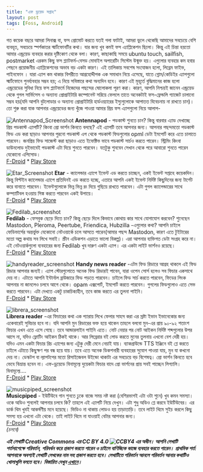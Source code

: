 ```yaml
---
title: "এফ ড্রয়েড সপ্তাহ"
layout: post
tags: [Foss, Android]
---
```


গত কয়েক বছরে আমরা লিনাক্স বা, ফস প্রোমোট করতে যতই গলা ফাটাই, আমরা ভুলে থেকেছি আমাদের সবচেয়ে বেশি ব্যবহৃত, সবচেয়ে স্পর্শকাতর স্মার্টফোনটির কথা। যার জন্য খুব কমই ফস এ্যাপ্লিকেশন ছিলো।
কিন্তু এই চিন্তা হয়তো আমার এন্ড্রয়েড ব্যবহার করার দৃষ্টিকোণ থেকে বলা। কারণ, কাছাকাছি সময়ে ubuntu touch, sailfish, postmarket এরকম কিছু ফস প্ল্যাটফর্ম-বেসড মোবাইল অপারেটিং সিস্টেম উন্মুক্ত হয়। এগুলোর  ব্যবহার কম হবার পেছনে প্রয়োজনীয় এ্যাপ্লিকেশনের অভাব বড় একটা কারণ। এই তালিকায় সবশেষ সংযোজন হলো, লিব্রেম ফাইভ, পাইনফোন । যারা এ্যাপ কম থাকার বিপরীতে আগ্রহোদ্দীপক এক সমাধান নিয়ে এসেছে, যাতে গ্নোম/কেডিইর এ্যাপগুলো স্মার্টফোনে পুনর্ব্যবহার সম্ভব হয়; এ নিয়ে সবিস্তারে কথা অন্যদিন হবে। কারণ এই মুহূর্তে বুদ্ধিমানের কাজ হলো এন্ড্রয়েডের সুবিধা নিয়ে ফস প্ল্যাটফর্মে নিজেদের পছন্দের ষোলোকলা পূরণ করা। কারণ, আপনি নিশ্চয়ই জানেন এন্ড্রয়েড থেকে গুগল সার্ভিসেস ও অন্যান্য প্রোপ্রাইটারি কম্পোনেন্ট সরিয়ে ফেললে তাতে অনেকটাই ফস-ফ্রেন্ডলি গ্যাজেট চালানো সম্ভব হয়(যদি আপনি বুটলোডার ও অন্যান্য প্রোপ্রাইটারি হার্ডওয়্যারের ইস্যুগুলোকে আপাতত বিবেচনায় না রাখতে চান)। তো শুরু করা যাক আপনার এন্ড্রয়েডের জন্য খুঁজে পাওয়া আমার প্রিয় ফস এ্যাপগুলো নিয়ে আলাপ- 
&nbsp;
&nbsp;
&nbsp;
&nbsp;
&nbsp;

![Antennapod_Screenshot](/assets/images/Antennapod_Screenshot.png)
**Antennapod** - পডকাস্ট শুনতে চান? কিন্তু বারবার এ্যাড দেখাচ্ছে প্রিয় পডকাস্ট এ্যাপটি? কিংবা প্রো ভার্শন কিনতে বলছে? এই এ্যাপটি তবে আপনার জন্য। আপনার পছন্দমতো পডকাস্ট ফিড এড করা ছাড়াও আপনার পুরনো পডকাস্ট এপ থেকে পডকাস্ট ফিডগুলোর opml ডেটা ইমপোর্ট করে এতে চালাতে পারবেন। জনপ্রিয় ফিড সাজেস্ট করা ছাড়াও এতে ইফেক্টিভ ভাবে পডকাস্ট সার্চও করতে পারেন। স্ট্রিমিং কিংবা ডাউনলোড দুইভাবেই পডকাস্ট এটা দিয়ে শুনতে পারবেন। যতটুকু শুনবেন সেখান থেকে পরে আবারো শুনতে পারেন যেকোনো এপিসোড।  
[F-Droid](https://f-droid.org/en/packages/de.danoeh.antennapod/) * [Play Store](https://play.google.com/store/apps/details?id=de.danoeh.antennapod)
&nbsp;
&nbsp;
&nbsp;
&nbsp;

![Etar_Screenshot](/assets/images/Etar_Screenshot.png)
**Etar** - ক্যালেন্ডার এ্যাপে ইভেন্ট এড করতে চাচ্ছেন, একই ইভেন্ট সপ্তাহে কয়েকদিন। কিন্তু বিল্টইন ক্যালেন্ডার এ্যাপে প্রতিদিনই এড করতে হচ্ছে, এতারে আপনি একই ইভেন্ট নির্দিষ্ট কিছুদিনের জন্য টার্গেট করে বানাতে পারবেন। ইভেন্টগুলোকে ভিন্ন ভিন্ন রং দিয়ে গুছিয়ে রাখতে পারবেন। এটা গুগল ক্যালেন্ডারের সাথে কম্প্যাটিবল হওয়ায় সিঙ্ক করতে পারবেন একই উপায়ে।  
[F-Droid](https://f-droid.org/packages/ws.xsoh.etar/)  * [Play Store](https://play.google.com/store/apps/details?id=ws.xsoh.etar)
&nbsp;
&nbsp;
&nbsp;
&nbsp;

![Fedilab_screenshot](/assets/images/Fedilab_screenshot.png)  
**Fedilab** - ফেসবুক ছেড়ে দিতে চান? কিন্তু ছেড়ে দিলে কিভাবে কোথায় কার সাথে যোগাযোগ করবেন? শুনেছেন Mastodon, Pleroma, Peertube, Friendica, Hubzilla -এগুলোর কথা? আপনি চাইলে ফেডিভার্সের অন্তর্ভুক্ত যেকোনো নেটওয়ার্কে চলে আসতে পারেন(আমার পছন্দ Mastodon, কারণ এতে টুইটারের মতো অল্প কথায় সব লিখে সবাই। স্ক্রীন এডিকশন এড়াতে ভালো বিকল্প)। এরা আপনার ব্যক্তিগত ডেটা সংগ্রহ করে না। এই নেটওয়ার্কগুলো ব্যবহারের জন্য Fedilab খুব দারুণ একটা এ্যাপ। এর একটা লাইট ভার্শনও রয়েছে।  
[F-Droid](https://f-droid.org/packages/fr.gouv.etalab.mastodon/)  * [Play Store](https://f-droid.org/packages/fr.gouv.etalab.mastodon/)
&nbsp;
&nbsp;
&nbsp;
&nbsp;

![handyreader_screenshot](/assets/images/handyreader_screenshot.png)
**Handy news reader** -এটম ফিড রিডারে আগ্রহ থাকলে এই ফিড রিডার আপনার জন্যই। এ্যাপ স্টোরগুলোতে অনেক ফিড রিডারই পাবেন, যারা ওপেন সোর্স হলেও সব ফিচার একসাথে দেয় না। এটাতে আপনি ইন্টার্নাল ব্রাউজারে ফিড পড়তে পারবেন। চাইলে ফিড সার্চ করতে পারবেন, ফিডের লিংক আপনার না জানলেও চলবে আগে থেকে। opam এক্সপোর্ট, ইমপোর্ট করতে পারবেন। গুগলের ফিডগুলোও এতে সেভ করতে পারবেন। এটা  দেখতে একটু চাকচিক্যহীন, তবে কাজ করতে এর তুলনা পাইনি।  
[F-Droid](https://f-droid.org/en/packages/ru.yanus171.feedexfork/)  * [Play Store](https://play.google.com/store/apps/details?id=ru.yanus171.feedexfork)
&nbsp;
&nbsp;
&nbsp;
&nbsp;

![librera_screenshot](/assets/images/librera_screenshot.png)  
**Librera reader** -এর ফিচারের কথা এক প্যারায় লিখে ফেলার সাহস করা এর স্রষ্টা ইভান ইভানেকোর জন্য একেবারেই সুবিচার হবে না। যদি আপনি মুন রিডারের ভক্ত হয়ে থাকেন তাহলে বলবো মুন-এর প্রায় ৯০-৯২ শতাংশ ফিচার এখন এতে এসে গেছে। তবে আন্ডারলাইন পাইনি এতে। নোট নেয়ার পর নোট আইকন নির্দিষ্ট শব্দগুলোর উপর আসে না, যদিও ফ্লোটিং আইকন ঠিকই থাকে। আর লিব্রেরার বই লোড করতে মুনের তুলনায় এখনো বেশ দেরী হয়। যদিও এমন একটা ফিচার রিচ এ্যাপের জন্য এটুকু দেরী মেনে নেয়াই যায়। ব্যাকগ্রাউন্ডে TTS ইঞ্জিনে বই প্লে করতে চাইলে এটাতে কিছুক্ষণ পর বন্ধ হয়ে যায়। তবে এতে অনেক ডিকশনারী ব্যবহারের সুযোগ পাওয়া যায়, মুন যা কখনো দেয় না। ডেস্কটপ বা ল্যাপটপের মতো রিসাইজেবল উইন্ডো থাকাটা এর সবচেয়ে বড় বিশেষত্ব।  প্রো ভার্শন কিনতে হবে ভেবে বিভ্রান্ত হবেন না। এফ-ড্রয়েডে বিনামূল্যে দুয়েকটা ফিচার বাদে প্রো ভার্শনের প্রায় সবই পাচ্ছেন লিগ্যালি। বিনামূল্যে....  
[F-Droid](https://f-droid.org/en/packages/com.foobnix.pro.pdf.reader/) * [Play Store](https://play.google.com/store/apps/details?id=com.foobnix.pro.pdf.reader)
&nbsp;
&nbsp;
&nbsp;
&nbsp;

![musicpiped_screenshot](/assets/images/musicpiped_screenshot.png)  
**Musicpiped** - ইউটিউবে গান শুনতে ঢুকে বাজে সময় নষ্ট করা (বেশিরভাগই এটা ওটা শুনে) খুব কমন সমস্যা। ওকে অডিও শুনলেই আপনার চলবে কি? তাহলে এই এ্যাপটি নিয়ে দেখুন। এটা শুধু অডিও প্লে করবে ইউটিউবের। এর ডার্ক থিম খুবই আকর্ষণীয় মনে হয়েছে।
ভিডিও না থাকায় লোডও হয় তাড়াতাড়ি। তবে লাইট থিমে সুইচ করলে কিছু সমস্য হয় এখনো এটা থেকে। তাই লাইট থিমে না যাওয়াই বেটার আপনার জন্য।  
[F-Droid](https://f-droid.org/packages/deep.ryd.rydplayer/) * [Play Store](https://play.google.com/store/apps/details?id=deep.ryd.rydplayer)  
_(চলবে)_
&nbsp;
&nbsp;
&nbsp;
&nbsp;
&nbsp;




**_এই লেখাটি  Creative Commons এর CC BY 4.0 ![CCBY4](/assets/images/ccby4.png)  এর অধীন। আপনি লেখাটি শর্তসাপেক্ষে  পরিবর্তন, পরিবর্ধন করে প্রকাশ করতে পারেন ও চাইলে বাণিজ্যিক কাজে ব্যবহার করতে পারেন।_**
**_প্রাথমিক শর্ত:  আপনাকে অবশ্যই লেখাটি লেখকের নাম সহ প্রকাশ করতে হবে। লেখাটিতে পরিবর্তন আনলে পরিবর্তন আনার কথাটিও খোলাখুলি বলতে হবে।_**
**_বিস্তারিত দেখুন [এখানে](https://creativecommons.org/licenses/by/4.0/deed.bn)।_**

